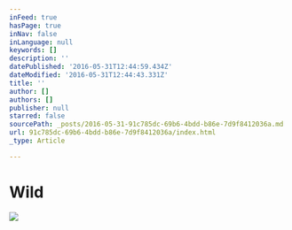 ```yaml
---
inFeed: true
hasPage: true
inNav: false
inLanguage: null
keywords: []
description: ''
datePublished: '2016-05-31T12:44:59.434Z'
dateModified: '2016-05-31T12:44:43.331Z'
title: ''
author: []
authors: []
publisher: null
starred: false
sourcePath: _posts/2016-05-31-91c785dc-69b6-4bdd-b86e-7d9f8412036a.md
url: 91c785dc-69b6-4bdd-b86e-7d9f8412036a/index.html
_type: Article

---
```

# Wild
![](https://the-grid-user-content.s3-us-west-2.amazonaws.com/29550dc4-0dad-4af3-bd7e-fa07fc2ac1a5.jpg)